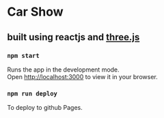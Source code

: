 # Car Show

## built using reactjs and [three.js](https://threejs.org/)

### `npm start`

Runs the app in the development mode.\
Open [http://localhost:3000](http://localhost:3000) to view it in your browser.

### `npm run deploy`

To deploy to github Pages.

